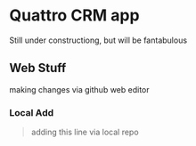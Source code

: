 # Quattro CRM app
Still under constructiong, but will be fantabulous
## Web Stuff 
making changes via github web editor
### Local Add
> adding this line via local repo
